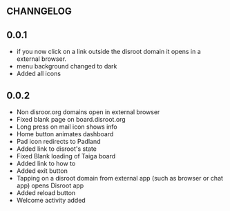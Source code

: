 ## CHANNGELOG


## 0.0.1

* if you now click on a link outside the disroot domain it opens in a external browser.
* menu background changed to dark
* Added all icons

## 0.0.2

* Non disroor.org domains open in external browser
* Fixed blank page on board.disroot.org
* Long press on mail icon shows info
* Home button animates dashboard
* Pad icon redirects to Padland
* Added link to disroot's state
* Fixed Blank loading of Taiga board
* Added link to how to
* Added exit button
* Tapping on a disroot domain from external app (such as browser or chat app) opens Disroot app
* Added reload button
* Welcome activity added

